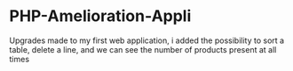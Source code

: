 # PHP-Amelioration-Appli
Upgrades made to my first web application, i added the possibility to sort a table, delete a line, and we can see the number of products present at all times
